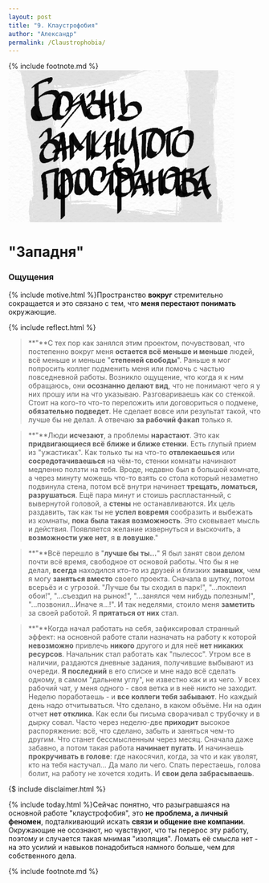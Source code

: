 ```yaml
---
layout: post
title: "9. Клаустрофобия"
author: "Александр"
permalink: /Claustrophobia/
---
```

{% include footnote.md %}
!["Боязнь замкнутого пространства"](/_img/9.jpg)
# "Западня"

### Ощущения
{% include motive.html %}Пространство **вокруг** стремительно сокращается и это связано с тем, что **меня перестают понимать** окружающие. 

{% include reflect.html %}
>**"**С тех пор как занялся этим проектом, почувствовал, что постепенно вокруг меня **остается всё меньше и меньше** людей, всё меньше и меньше "**степеней свободы**". Раньше я мог попросить коллег подменить меня или помочь с частью повседневной работы. Возникло ощущение, что когда я к ним обращаюсь, они **осознанно делают вид**, что не понимают чего я у них прошу или на что указываю. Разговариваешь как со стенкой. Стоит на кого-то что-то переложить или договориться о подмене, **обязательно подведет**. Не сделает вовсе или результат такой, что лучше бы не делал. А отвечаю **за рабочий факап** только я.

>**"**Люди **исчезают**, а проблемы **нарастают**. Это как **придвигающиеся всё ближе и ближе стенки**. Есть глупый прием из "ужастиках". Как только ты на что-то **отвлекаешься** или **сосредотачиваешься** на чём-то, стенки комнаты начинают медленно ползти на тебя. Вроде, недавно был в большой комнате, а через минуту можешь что-то взять со стола который незаметно подвинула стена, потом всё внутри начинает **трещать, ломаться, разрушаться**. Ещё пара минут и стоишь распластанный, с вывернутой головой, а **стены** не останавливаются. Их цель раздавить, так как ты не **успел вовремя** сообразить и выбежать из комнаты, **пока была такая возможность**. Это сковывает мысль и действия. Появляется желание извернуться и выскочить, а **возможности уже нет**, я **в ловушке**."

>**"**Всё перешло в "**лучше бы ты...**" Я был занят свои делом почти всё время, свободное от основой работы. Что бы я не делал, **всегда** находился кто-то из друзей и близких **знавших**, чем я могу **заняться вместо** своего проекта. Сначала в шутку, потом всерьёз и с угрозой. "Лучше бы ты сходил в парк!", "...поклеил обои!", "...съездил на рынок!", "...занялся чем нибудь полезным!", "...позвонил...Иначе я...!". И так неделями, стоило меня **заметить** за своей работой. Я **прятаться от них** стал. 

>**"**Когда начал работать на себя, зафиксировал странный эффект: на  основной работе стали назначать на работу к которой **невозможно** привлечь **никого** другого и для неё **нет никаких ресурсов**. Начальник стал работать как "пылесос". Утром все в наличии, раздаются дневные задания, получившие выбывают из очереди. **Я последний** в его списке и мне надо всё сделать одному, в самом "дальнем углу", не известно как и из чего. У всех рабочий чат, у меня одного - своя ветка и в неё никто не заходит. Неделю поработаешь - и **все коллеги тебя забывают**. Но каждый день надо отчитываться. Что сделано, в каком объёме. Ни на один отчет **нет отклика**. Как если бы письма сворачивал с трубочку и в дырку совал. Часто через неделю-две **приходит** высокое распоряжение: всё, что сделано, забыть и заняться чем-то другим. Что станет бессмысленным через месяц. Сначала даже забавно, а потом такая работа **начинает пугать**. И начинаешь **прокручивать в голове**: где накосячил, когда, за что и как уволят, кто на тебя настучал... Да мало ли чего. Спать перестаешь, голова болит, на работу не хочется ходить. И **свои дела забрасываешь**.

{$ include disclaimer.html %}

{% include today.html %}Сейчас понятно, что разыгравшаяся на основной работе "клаустрофобия", это **не проблема, а личный феномен**, подталкивающий искать **связи и общение вне компании**. Окружающие не осознают, но чувствуют, что ты перерос эту работу, поэтому и случается такая мнимая "изоляция". Ломать её смысла нет - на это усилий и навыков понадобиться намного больше, чем для собственного дела. 

{% include footnote.md %}
